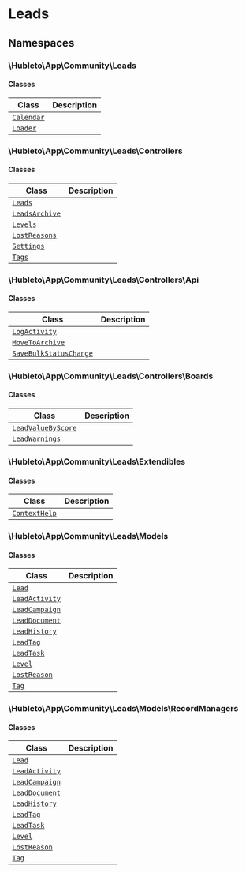 
# 
# Leads

## Namespaces

### \Hubleto\App\Community\Leads

#### Classes

| Class                                                        | Description |
|--------------------------------------------------------------|-------------|
| [`Calendar`](./classes/Hubleto/App/Community/Leads/Calendar) |             |
| [`Loader`](./classes/Hubleto/App/Community/Leads/Loader)     |             |

### \Hubleto\App\Community\Leads\Controllers

#### Classes

| Class                                                                            | Description |
|----------------------------------------------------------------------------------|-------------|
| [`Leads`](./classes/Hubleto/App/Community/Leads/Controllers/Leads)               |             |
| [`LeadsArchive`](./classes/Hubleto/App/Community/Leads/Controllers/LeadsArchive) |             |
| [`Levels`](./classes/Hubleto/App/Community/Leads/Controllers/Levels)             |             |
| [`LostReasons`](./classes/Hubleto/App/Community/Leads/Controllers/LostReasons)   |             |
| [`Settings`](./classes/Hubleto/App/Community/Leads/Controllers/Settings)         |             |
| [`Tags`](./classes/Hubleto/App/Community/Leads/Controllers/Tags)                 |             |

### \Hubleto\App\Community\Leads\Controllers\Api

#### Classes

| Class                                                                                                | Description |
|------------------------------------------------------------------------------------------------------|-------------|
| [`LogActivity`](./classes/Hubleto/App/Community/Leads/Controllers/Api/LogActivity)                   |             |
| [`MoveToArchive`](./classes/Hubleto/App/Community/Leads/Controllers/Api/MoveToArchive)               |             |
| [`SaveBulkStatusChange`](./classes/Hubleto/App/Community/Leads/Controllers/Api/SaveBulkStatusChange) |             |

### \Hubleto\App\Community\Leads\Controllers\Boards

#### Classes

| Class                                                                                           | Description |
|-------------------------------------------------------------------------------------------------|-------------|
| [`LeadValueByScore`](./classes/Hubleto/App/Community/Leads/Controllers/Boards/LeadValueByScore) |             |
| [`LeadWarnings`](./classes/Hubleto/App/Community/Leads/Controllers/Boards/LeadWarnings)         |             |

### \Hubleto\App\Community\Leads\Extendibles

#### Classes

| Class                                                                          | Description |
|--------------------------------------------------------------------------------|-------------|
| [`ContextHelp`](./classes/Hubleto/App/Community/Leads/Extendibles/ContextHelp) |             |

### \Hubleto\App\Community\Leads\Models

#### Classes

| Class                                                                       | Description |
|-----------------------------------------------------------------------------|-------------|
| [`Lead`](./classes/Hubleto/App/Community/Leads/Models/Lead)                 |             |
| [`LeadActivity`](./classes/Hubleto/App/Community/Leads/Models/LeadActivity) |             |
| [`LeadCampaign`](./classes/Hubleto/App/Community/Leads/Models/LeadCampaign) |             |
| [`LeadDocument`](./classes/Hubleto/App/Community/Leads/Models/LeadDocument) |             |
| [`LeadHistory`](./classes/Hubleto/App/Community/Leads/Models/LeadHistory)   |             |
| [`LeadTag`](./classes/Hubleto/App/Community/Leads/Models/LeadTag)           |             |
| [`LeadTask`](./classes/Hubleto/App/Community/Leads/Models/LeadTask)         |             |
| [`Level`](./classes/Hubleto/App/Community/Leads/Models/Level)               |             |
| [`LostReason`](./classes/Hubleto/App/Community/Leads/Models/LostReason)     |             |
| [`Tag`](./classes/Hubleto/App/Community/Leads/Models/Tag)                   |             |

### \Hubleto\App\Community\Leads\Models\RecordManagers

#### Classes

| Class                                                                                      | Description |
|--------------------------------------------------------------------------------------------|-------------|
| [`Lead`](./classes/Hubleto/App/Community/Leads/Models/RecordManagers/Lead)                 |             |
| [`LeadActivity`](./classes/Hubleto/App/Community/Leads/Models/RecordManagers/LeadActivity) |             |
| [`LeadCampaign`](./classes/Hubleto/App/Community/Leads/Models/RecordManagers/LeadCampaign) |             |
| [`LeadDocument`](./classes/Hubleto/App/Community/Leads/Models/RecordManagers/LeadDocument) |             |
| [`LeadHistory`](./classes/Hubleto/App/Community/Leads/Models/RecordManagers/LeadHistory)   |             |
| [`LeadTag`](./classes/Hubleto/App/Community/Leads/Models/RecordManagers/LeadTag)           |             |
| [`LeadTask`](./classes/Hubleto/App/Community/Leads/Models/RecordManagers/LeadTask)         |             |
| [`Level`](./classes/Hubleto/App/Community/Leads/Models/RecordManagers/Level)               |             |
| [`LostReason`](./classes/Hubleto/App/Community/Leads/Models/RecordManagers/LostReason)     |             |
| [`Tag`](./classes/Hubleto/App/Community/Leads/Models/RecordManagers/Tag)                   |             |
